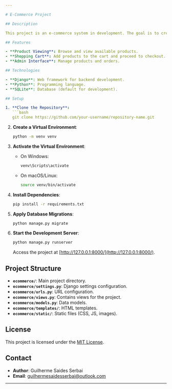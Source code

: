 ```yaml
---

# E-Commerce Project

## Description

This project is an e-commerce system in development. The goal is to create a platform for online shopping, with basic functionalities initially implemented in the views.

## Features

- **Product Viewing**: Browse and view available products.
- **Shopping Cart**: Add products to the cart and proceed to checkout.
- **Admin Interface**: Manage products and orders.

## Technologies

- **Django**: Web framework for backend development.
- **Python**: Programming language.
- **SQLite**: Database (default for development).

## Setup

1. **Clone the Repository**:
   ```bash
   git clone https://github.com/your-username/repository-name.git
   ```

2. **Create a Virtual Environment**:
   ```bash
   python -m venv venv
   ```

3. **Activate the Virtual Environment**:
   - On Windows:
     ```bash
     venv\Scripts\activate
     ```
   - On macOS/Linux:
     ```bash
     source venv/bin/activate
     ```

4. **Install Dependencies**:
   ```bash
   pip install -r requirements.txt
   ```

5. **Apply Database Migrations**:
   ```bash
   python manage.py migrate
   ```

6. **Start the Development Server**:
   ```bash
   python manage.py runserver
   ```

   Access the project at [http://127.0.0.1:8000/](http://127.0.0.1:8000/).

## Project Structure

- **`ecommerce/`**: Main project directory.
- **`ecommerce/settings.py`**: Django settings configuration.
- **`ecommerce/urls.py`**: URL configuration.
- **`ecommerce/views.py`**: Contains views for the project.
- **`ecommerce/models.py`**: Data models.
- **`ecommerce/templates/`**: HTML templates.
- **`ecommerce/static/`**: Static files (CSS, JS, images).

## License

This project is licensed under the [MIT License](LICENSE).

## Contact

- **Author**: Guilherme Saides Serbai
- **Email**: guilhermesaidesserbai@outlook.com

---
```

